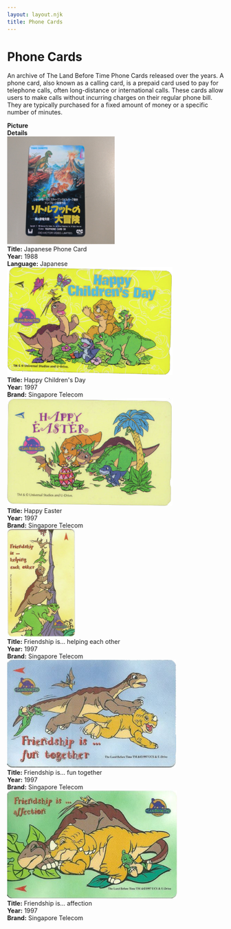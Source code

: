```yaml
---
layout: layout.njk
title: Phone Cards
---
```


# Phone Cards

An archive of The Land Before Time Phone Cards released over the years. A phone card, also known as a calling card, is a prepaid card used to pay for telephone calls, often long-distance or international calls. These cards allow users to make calls without incurring charges on their regular phone bill. They are typically purchased for a fixed amount of money or a specific number of minutes.

<div class="item-table">
  <div class="item-header">
    <div class="item-image"><strong>Picture</strong></div>
    <div class="item-details"><strong>Details</strong></div>
  </div>
  <div class="item-entry" id="telephonecard-ja-461">
    <div class="item-image">
      <a href="/images/misc/phone card/telephonecard-ja.jpg" data-lightbox="img" data-title="Japanese Phone Card">
        <div class="img-box">
          <img src="/images/misc/phone card/telephonecard-ja.jpg" alt="Japanese Phone Card" style="height:250px; object-fit:cover;" loading="lazy"/>
        </div>
      </a>
    </div>
    <div class="item-details">
      <strong>Title:</strong> Japanese Phone Card<br/>
      <strong>Year:</strong> 1988<br/>
      <strong>Language:</strong> Japanese<br/>
    </div>
  </div>

<div class="item-entry" id="phonecard1-455">
    <div class="item-image">
      <a href="/images/misc/phone card/phonecard1.png" data-lightbox="img" data-title="Happy Easter">
        <div class="img-box">
          <img src="/images/misc/phone card/phonecard1.png" alt="Happy Easter" style="height:250px; object-fit:cover;" loading="lazy"/>
        </div>
      </a>
    </div>
    <div class="item-details">
      <strong>Title:</strong> Happy Children's Day<br/>
      <strong>Year:</strong> 1997<br/>
      <strong>Brand:</strong> Singapore Telecom<br/>
    </div>
  </div>
<div class="item-entry" id="happyeaster1997-458">
    <div class="item-image">
      <a href="/images/misc/phone card/happyeaster1997.jpg" data-lightbox="img" data-title="Happy Children's Day">
        <div class="img-box">
          <img src="/images/misc/phone card/happyeaster1997.jpg" alt="Happy Children's Day" style="height:250px; object-fit:cover;" loading="lazy"/>
        </div>
      </a>
    </div>
    <div class="item-details">
      <strong>Title:</strong> Happy Easter<br/>
      <strong>Year:</strong> 1997<br/>
      <strong>Brand:</strong> Singapore Telecom<br/>
    </div>
  </div>
<div class="item-entry" id="phonecard1997-459">
    <div class="item-image">
      <a href="/images/misc/phone card/phonecard1997.jpg" data-lightbox="img" data-title="Friendship is... helping each other">
        <div class="img-box">
          <img src="/images/misc/phone card/phonecard1997.jpg" alt="Friendship is... helping each other" style="height:250px; object-fit:cover;" loading="lazy"/>
        </div>
      </a>
    </div>
    <div class="item-details">
      <strong>Title:</strong> Friendship is... helping each other<br/>
      <strong>Year:</strong> 1997<br/>
      <strong>Brand:</strong> Singapore Telecom<br/>
    </div>
  </div>
<div class="item-entry" id="phonecard1997-460">
    <div class="item-image">
      <a href="/images/misc/phone card/phonecard1997.png" data-lightbox="img" data-title="Friendship is... fun together">
        <div class="img-box">
          <img src="/images/misc/phone card/phonecard1997.png" alt="Friendship is... fun together" style="height:250px; object-fit:cover;" loading="lazy"/>
        </div>
      </a>
    </div>
    <div class="item-details">
      <strong>Title:</strong> Friendship is... fun together<br/>
      <strong>Year:</strong> 1997<br/>
      <strong>Brand:</strong> Singapore Telecom<br/>
    </div>
  </div>
<div class="item-entry" id="friendshipisaffection1997-454">
    <div class="item-image">
      <a href="/images/misc/phone card/friendshipisaffection1997.png" data-lightbox="img" data-title="Friendship is... affection">
        <div class="img-box">
          <img src="/images/misc/phone card/friendshipisaffection1997.png" alt="Friendship is... affection" style="height:250px; object-fit:cover;" loading="lazy"/>
        </div>
      </a>
    </div>
    <div class="item-details">
      <strong>Title:</strong> Friendship is... affection<br/>
      <strong>Year:</strong> 1997<br/>
      <strong>Brand:</strong> Singapore Telecom<br/>
    </div>
  </div>

  </div>
